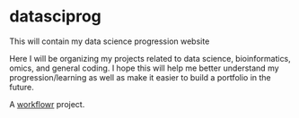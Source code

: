 # datasciprog

This will contain my data science progression website

Here I will be organizing my projects related to data science, bioinformatics, omics, and general coding. I hope this will help me better understand my progression/learning as well as make it easier to build a portfolio in the future.

A [workflowr][] project.

[workflowr]: https://github.com/jdblischak/workflowr
